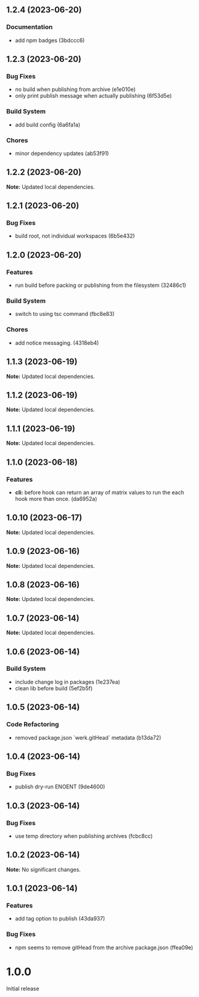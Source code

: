## 1.2.4 (2023-06-20)

### Documentation

- add npm badges (3bdccc6)

## 1.2.3 (2023-06-20)

### Bug Fixes

- no build when publishing from archive (e1e010e)
- only print publish message when actually publishing (6f53d5e)

### Build System

- add build config (6a6fa1a)

### Chores

- minor dependency updates (ab53f91)

## 1.2.2 (2023-06-20)

**Note:** Updated local dependencies.

## 1.2.1 (2023-06-20)

### Bug Fixes

- build root, not individual workspaces (6b5e432)

## 1.2.0 (2023-06-20)

### Features

- run build before packing or publishing from the filesystem (32486c1)

### Build System

- switch to using tsc command (fbc8e83)

### Chores

- add notice messaging. (4318eb4)

## 1.1.3 (2023-06-19)

**Note:** Updated local dependencies.

## 1.1.2 (2023-06-19)

**Note:** Updated local dependencies.

## 1.1.1 (2023-06-19)

**Note:** Updated local dependencies.

## 1.1.0 (2023-06-18)

### Features

- **cli:** before hook can return an array of matrix values to run the each hook more than once. (da6952a)

## 1.0.10 (2023-06-17)

**Note:** Updated local dependencies.

## 1.0.9 (2023-06-16)

**Note:** Updated local dependencies.

## 1.0.8 (2023-06-16)

**Note:** Updated local dependencies.

## 1.0.7 (2023-06-14)

**Note:** Updated local dependencies.

## 1.0.6 (2023-06-14)

### Build System

- include change log in packages (1e237ea)
- clean lib before build (5ef2b5f)

## 1.0.5 (2023-06-14)

### Code Refactoring

- removed package.json &#96;werk.gitHead&#96; metadata (b13da72)

## 1.0.4 (2023-06-14)

### Bug Fixes

- publish dry-run ENOENT (9de4600)

## 1.0.3 (2023-06-14)

### Bug Fixes

- use temp directory when publishing archives (fcbc8cc)

## 1.0.2 (2023-06-14)

**Note:** No significant changes.

## 1.0.1 (2023-06-14)

### Features

- add tag option to publish (43da937)

### Bug Fixes

- npm seems to remove gitHead from the archive package.json (ffea09e)

# 1.0.0

Initial release
